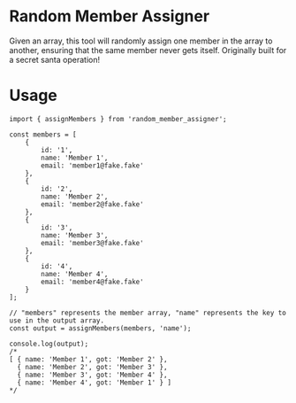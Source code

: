 # Random Member Assigner

Given an array, this tool will randomly assign one member in the array to another, ensuring that the same member never gets itself. Originally built for a secret santa operation!

# Usage

```
import { assignMembers } from 'random_member_assigner';

const members = [
	{
		id: '1',
		name: 'Member 1',
		email: 'member1@fake.fake'
	},
	{
		id: '2',
		name: 'Member 2',
		email: 'member2@fake.fake'
	},
	{
		id: '3',
		name: 'Member 3',
		email: 'member3@fake.fake'
	},
	{
		id: '4',
		name: 'Member 4',
		email: 'member4@fake.fake'
	}
];

// "members" represents the member array, "name" represents the key to use in the output array.
const output = assignMembers(members, 'name');

console.log(output);
/*
[ { name: 'Member 1', got: 'Member 2' },
  { name: 'Member 2', got: 'Member 3' },
  { name: 'Member 3', got: 'Member 4' },
  { name: 'Member 4', got: 'Member 1' } ]
*/
```